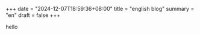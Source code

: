 +++
date = "2024-12-07T18:59:36+08:00"
title = "english blog"
summary = "en"
draft = false
+++

hello


